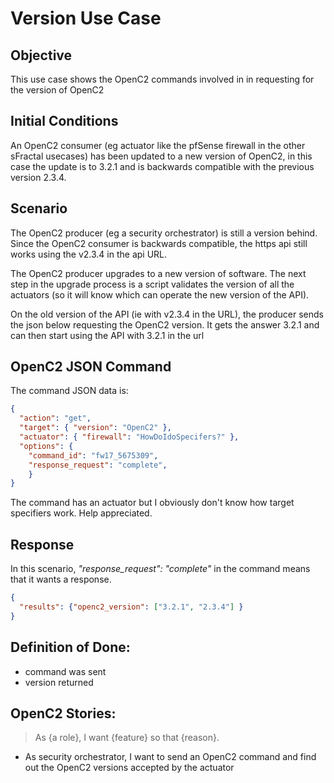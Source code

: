 # Version Use Case
## Objective
This use case shows the OpenC2 commands involved in 
in requesting for the version of OpenC2

## Initial Conditions

An OpenC2 consumer 
(eg actuator like the pfSense firewall in the other sFractal usecases) 
has been updated to a new version of OpenC2,
in this case the update is to 3.2.1 
and is backwards compatible with the previous version 2.3.4.

## Scenario

The OpenC2 producer (eg a security orchestrator) is still a version behind. 
Since the OpenC2 consumer is backwards compatible,
the https api still works using the v2.3.4 in the api URL.

The OpenC2 producer upgrades to a new version of software.
The next step in the upgrade process is a script validates the version
of all the actuators 
(so it will know which can operate the new version of the API).

On the old version of the API (ie with v2.3.4 in the URL), 
the producer sends the json below requesting the OpenC2 version.
It gets the answer 3.2.1 and can then start using the API with 3.2.1 in the url

## OpenC2 JSON Command

The command JSON data is:

```json
{
  "action": "get",
  "target": { "version": "OpenC2" },
  "actuator": { "firewall": "HowDoIdoSpecifers?" },
  "options": {
    "command_id": "fw17_5675309",
    "response_request": "complete",
    }
}
```

The command has an actuator but I obviously don't 
know how target specifiers work.
Help appreciated.

## Response
In this scenario, *"response_request": "complete"* in the command means
that it wants a response.

```json
{
  "results": {"openc2_version": ["3.2.1", "2.3.4"] }
}
```

## Definition of Done:
 * command was sent 
 * version returned

## OpenC2 Stories:
> As {a role}, I want {feature} so that {reason}.
 * As security orchestrator, I want to send an OpenC2 command and find out the OpenC2 versions accepted by the actuator

